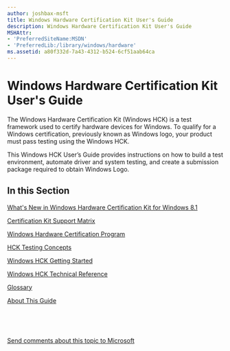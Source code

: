 ```yaml
---
author: joshbax-msft
title: Windows Hardware Certification Kit User's Guide
description: Windows Hardware Certification Kit User's Guide
MSHAttr:
- 'PreferredSiteName:MSDN'
- 'PreferredLib:/library/windows/hardware'
ms.assetid: a80f332d-7a43-4312-b524-6cf51aab64ca
---
```


# Windows Hardware Certification Kit User's Guide


The Windows Hardware Certification Kit (Windows HCK) is a test framework used to certify hardware devices for Windows. To qualify for a Windows certification, previously known as Windows logo, your product must pass testing using the Windows HCK.

This Windows HCK User’s Guide provides instructions on how to build a test environment, automate driver and system testing, and create a submission package required to obtain Windows Logo.

## In this Section


[What's New in Windows Hardware Certification Kit for Windows 8.1](whats-new-in-windows-hardware-certification-kit-for-windows-81.md)

[Certification Kit Support Matrix](certification-kit-support-matrix.md)

[Windows Hardware Certification Program](windows-hardware-certification-program-overview.md)

[HCK Testing Concepts](hck-testing-concepts.md)

[Windows HCK Getting Started](windows-hck-getting-started.md)

[Windows HCK Technical Reference](windows-hck-technical-reference.md)

[Glossary](glossary-hck.md)

[About This Guide](about-this-guide-hck.md)

 

 

[Send comments about this topic to Microsoft](mailto:wsddocfb@microsoft.com?subject=Documentation%20feedback%20%5Bp_hck\p_hck%5D:%20Windows%20Hardware%20Certification%20Kit%20User's%20Guide%20%20RELEASE:%20%284/27/2016%29&body=%0A%0APRIVACY%20STATEMENT%0A%0AWe%20use%20your%20feedback%20to%20improve%20the%20documentation.%20We%20don't%20use%20your%20email%20address%20for%20any%20other%20purpose,%20and%20we'll%20remove%20your%20email%20address%20from%20our%20system%20after%20the%20issue%20that%20you're%20reporting%20is%20fixed.%20While%20we're%20working%20to%20fix%20this%20issue,%20we%20might%20send%20you%20an%20email%20message%20to%20ask%20for%20more%20info.%20Later,%20we%20might%20also%20send%20you%20an%20email%20message%20to%20let%20you%20know%20that%20we've%20addressed%20your%20feedback.%0A%0AFor%20more%20info%20about%20Microsoft's%20privacy%20policy,%20see%20http://privacy.microsoft.com/default.aspx. "Send comments about this topic to Microsoft")




